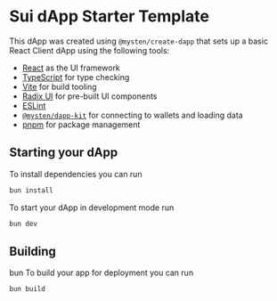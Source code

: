 <!--
 * @Descripttion: 
 * @version: 1.0
 * @Author: Hesin
 * @Date: 2025-01-02 21:05:44
 * @LastEditors: Hesin
 * @LastEditTime: 2025-01-15 17:38:58
-->
# Sui dApp Starter Template

This dApp was created using `@mysten/create-dapp` that sets up a basic React
Client dApp using the following tools:

- [React](https://react.dev/) as the UI framework
- [TypeScript](https://www.typescriptlang.org/) for type checking
- [Vite](https://vitejs.dev/) for build tooling
- [Radix UI](https://www.radix-ui.com/) for pre-built UI components
- [ESLint](https://eslint.org/)
- [`@mysten/dapp-kit`](https://sdk.mystenlabs.com/dapp-kit) for connecting to
  wallets and loading data
- [pnpm](https://pnpm.io/) for package management

## Starting your dApp

To install dependencies you can run

```bash
bun install
```

To start your dApp in development mode run

```bash
bun dev
```

## Building
bun
To build your app for deployment you can run

```bash
bun build
```
